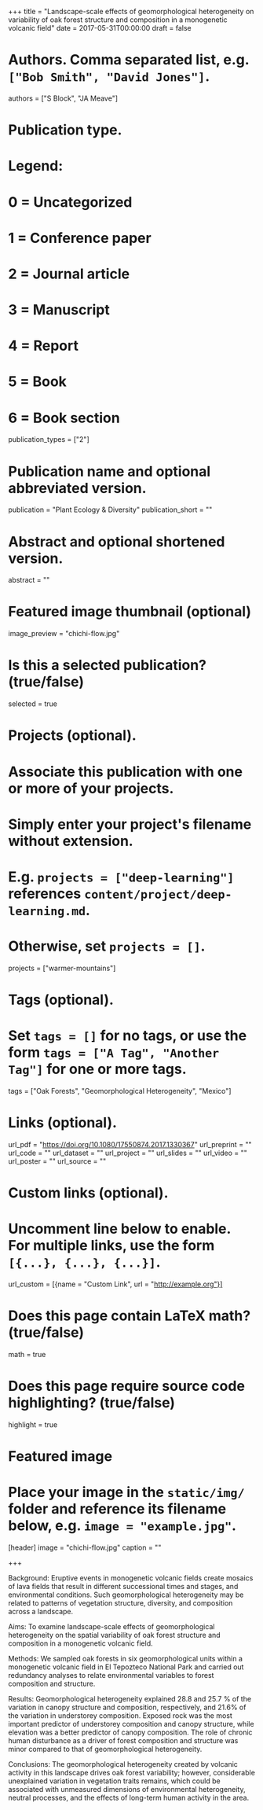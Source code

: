 +++
title = "Landscape-scale effects of geomorphological heterogeneity on variability of oak forest structure and composition in a monogenetic volcanic field"
date = 2017-05-31T00:00:00
draft = false

# Authors. Comma separated list, e.g. `["Bob Smith", "David Jones"]`.
authors = ["S Block", "JA Meave"]

# Publication type.
# Legend:
# 0 = Uncategorized
# 1 = Conference paper
# 2 = Journal article
# 3 = Manuscript
# 4 = Report
# 5 = Book
# 6 = Book section
publication_types = ["2"]

# Publication name and optional abbreviated version.
publication = "Plant Ecology & Diversity"
publication_short = ""

# Abstract and optional shortened version.
abstract = ""

# Featured image thumbnail (optional)
image_preview = "chichi-flow.jpg"

# Is this a selected publication? (true/false)
selected = true

# Projects (optional).
#   Associate this publication with one or more of your projects.
#   Simply enter your project's filename without extension.
#   E.g. `projects = ["deep-learning"]` references `content/project/deep-learning.md`.
#   Otherwise, set `projects = []`.
projects = ["warmer-mountains"]

# Tags (optional).
#   Set `tags = []` for no tags, or use the form `tags = ["A Tag", "Another Tag"]` for one or more tags.
tags = ["Oak Forests", "Geomorphological Heterogeneity", "Mexico"]

# Links (optional).
url_pdf = "https://doi.org/10.1080/17550874.2017.1330367"
url_preprint = ""
url_code = ""
url_dataset = ""
url_project = ""
url_slides = ""
url_video = ""
url_poster = ""
url_source = ""

# Custom links (optional).
#   Uncomment line below to enable. For multiple links, use the form `[{...}, {...}, {...}]`.
url_custom = [{name = "Custom Link", url = "http://example.org"}]

# Does this page contain LaTeX math? (true/false)
math = true

# Does this page require source code highlighting? (true/false)
highlight = true

# Featured image
# Place your image in the `static/img/` folder and reference its filename below, e.g. `image = "example.jpg"`.
[header]
image = "chichi-flow.jpg"
caption = ""

+++

Background: Eruptive events in monogenetic volcanic fields create mosaics of lava fields that result in different successional times and stages, and environmental conditions. Such geomorphological heterogeneity may be related to patterns of vegetation structure, diversity, and composition across a landscape.

Aims: To examine landscape-scale effects of geomorphological heterogeneity on the spatial variability of oak forest structure and composition in a monogenetic volcanic field.

Methods: We sampled oak forests in six geomorphological units within a monogenetic volcanic field in El Tepozteco National Park and carried out redundancy analyses to relate environmental variables to forest composition and structure.

Results: Geomorphological heterogeneity explained 28.8 and 25.7 % of the variation in canopy structure and composition, respectively, and 21.6% of the variation in understorey composition. Exposed rock was the most important predictor of understorey composition and canopy structure, while elevation was a better predictor of canopy composition. The role of chronic human disturbance as a driver of forest composition and structure was minor compared to that of geomorphological heterogeneity.

Conclusions: The geomorphological heterogeneity created by volcanic activity in this landscape drives oak forest variability; however, considerable unexplained variation in vegetation traits remains, which could be associated with unmeasured dimensions of environmental heterogeneity, neutral processes, and the effects of long-term human activity in the area.